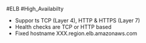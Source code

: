 #ELB #High_Availabilty 

- Suppor ts TCP (Layer 4), HTTP & HTTPS (Layer 7)
- Health checks are TCP or HTTP based
- Fixed hostname XXX.region.elb.amazonaws.com
